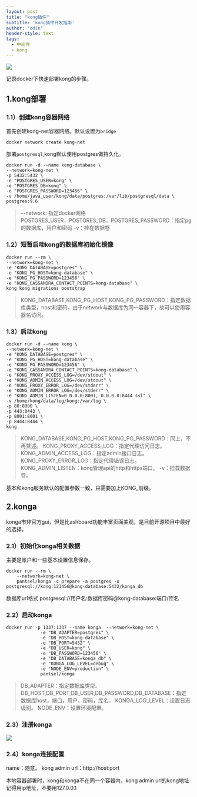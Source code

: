 ```yaml
---
layout: post
title: "kong插件"
subtitle: 'kong插件开发指南'
author: "odin"
header-style: text
tags:
  - 中间件
  - kong
---
```

![]({{site.baseurl}}/img/in-post/post-kong/logo-color.png)

记录docker下快速部署kong的步骤。

## 1.kong部署
### 1.1）创建kong容器网络
首先创建kong-net容器网络。默认设置为`bridge`
```shell
docker network create kong-net
```

部署`postgresql`,kong默认使用postgres做持久化。
```
docker run -d --name kong-database \
--network=kong-net \
-p 5432:5432 \
-e "POSTGRES_USER=kong" \
-e "POSTGRES_DB=kong" \
-e "POSTGRES_PASSWORD=123456" \
-v /home/java_user/kong/data/postgres:/var/lib/postgresql/data \
postgres:9.6
```

> --network: 指定docker网络  
> POSTGRES_USER，POSTGRES_DB，POSTGRES_PASSWORD：指定pg的数据库，用户和密码
> -v：挂在数据卷

### 1.2）短暂启动kong的数据库初始化镜像
```
docker run --rm \
--network=kong-net \
-e "KONG_DATABASE=postgres" \
-e "KONG_PG_HOST=kong-database" \
-e "KONG_PG_PASSWORD=123456" \
-e "KONG_CASSANDRA_CONTACT_POINTS=kong-database" \
kong kong migrations bootstrap
```

> KONG_DATABASE,KONG_PG_HOST,KONG_PG_PASSWORD：指定数据库类型，host和密码。由于network与数据库为同一容器下，故可以使用容器名访问。

### 1.3）启动kong
```
docker run -d --name kong \
--network=kong-net \
-e "KONG_DATABASE=postgres" \
-e "KONG_PG_HOST=kong-database" \
-e "KONG_PG_PASSWORD=123456" \
-e "KONG_CASSANDRA_CONTACT_POINTS=kong-database" \
-e "KONG_PROXY_ACCESS_LOG=/dev/stdout" \
-e "KONG_ADMIN_ACCESS_LOG=/dev/stdout" \
-e "KONG_PROXY_ERROR_LOG=/dev/stderr" \
-e "KONG_ADMIN_ERROR_LOG=/dev/stderr" \
-e "KONG_ADMIN_LISTEN=0.0.0.0:8001, 0.0.0.0:8444 ssl" \
-v /home/kong/data/log/kong:/var/log \
-p 80:8000 \
-p 443:8443 \
-p 8001:8001 \
-p 8444:8444 \
kong
```

> KONG_DATABASE,KONG_PG_HOST,KONG_PG_PASSWORD：同上，不再赘述。
> KONG_PROXY_ACCESS_LOG：指定代理访问日志。
> KONG_ADMIN_ACCESS_LOG：指定admin接口日志。
> KONG_PROXY_ERROR_LOG：指定代理错误日志。
> KONG_ADMIN_LISTEN：kong管理api的http和https端口。
> -v：挂载数据卷。

基本和kong服务默认的配置参数一致，只需要加上KONG_前缀。

## 2.konga
konga市非官方gui，但是比ashboard功能丰富页面美观，是目前开源项目中最好的选择。
### 2.1）初始化konga相关数据
主要是账户和一些基本设置信息保存。
```
docker run --rm \
    --network=kong-net \
    pantsel/konga -c prepare -a postgres -u postgresql://kong:123456@kong-database:5432/konga_db
```

数据库url格式 postgresql://用户名:数据库密码@kong-database:端口/库名

### 2.2）启动konga
```
docker run -p 1337:1337 --name konga  --network=kong-net \
             -e "DB_ADAPTER=postgres" \
             -e "DB_HOST=kong-database" \
             -e "DB_PORT=5432" \
             -e "DB_USER=kong" \
             -e "DB_PASSWORD=123456" \
             -e "DB_DATABASE=konga_db" \
             -e "KONGA_LOG_LEVEL=debug" \
             -e "NODE_ENV=production" \
             pantsel/konga
```

> DB_ADAPTER：指定数据库类型。
> DB_HOST,DB_PORT,DB_USER,DB_PASSWORD,DB_DATABASE：指定数据库host，端口，用户，密码，库名。
> KONGA_LOG_LEVEL：设置日志级别。
> NODE_ENV：设置环境配置。

### 2.3）注册konga
![]({{site.baseurl}}/img/in-post/post-kong/kong-regist.png)

### 2.4）konga连接配置
name：随意。
kong admin url：http://host:port

本地容器部署时，kong和konga不在同一个容器内，kong admin url的kong地址记得用ip地址，不要用127.0.0.1